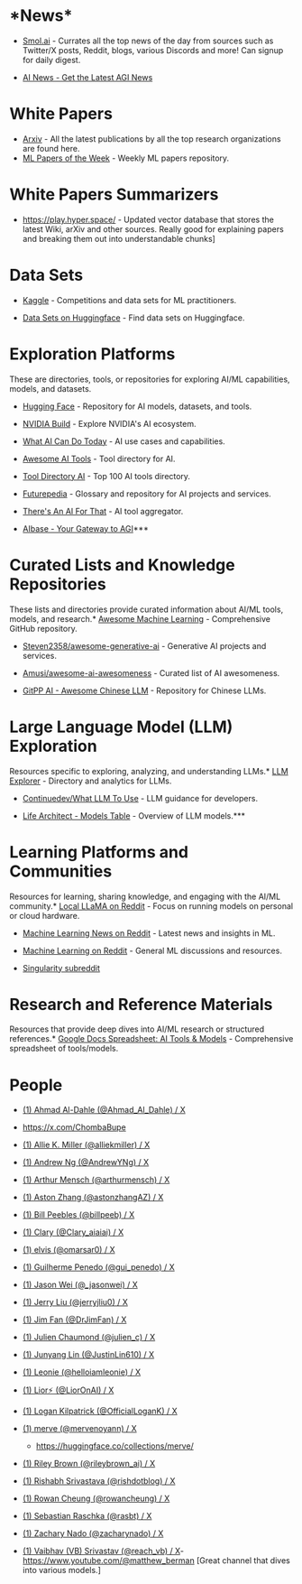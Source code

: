 # \*News\*

- [Smol.ai](https://news.smol.ai) - Currates all the top news of the day from sources such as Twitter/X posts, Reddit, blogs, various Discords and more! Can signup for daily digest. 

- [AI News - Get the Latest AGI News](https://www.aibase.com/news)

# White Papers

- [Arxiv](https://arxiv.org) - All the latest publications by all the top research organizations are found here.
- [ML Papers of the Week](https://github.com/dair-ai/ML-Papers-of-the-Week?tab=readme-ov-file) - Weekly ML papers repository.

# White Papers Summarizers

- <https://play.hyper.space/> - Updated vector database that stores the latest Wiki, arXiv and other sources. Really good for explaining papers and breaking them out into understandable chunks] 

# Data Sets

- [Kaggle](https://www.kaggle.com) - Competitions and data sets for ML practitioners.

- [Data Sets on Huggingface](https://huggingface.co/datasets) - Find data sets on Huggingface.

# Exploration Platforms

These are directories, tools, or repositories for exploring AI/ML capabilities, models, and datasets.
* [Hugging Face](https://huggingface.co) - Repository for AI models, datasets, and tools.

* [NVIDIA Build](https://build.nvidia.com/explore/discover) - Explore NVIDIA's AI ecosystem.

* [What AI Can Do Today](https://whataicandotoday.com) - AI use cases and capabilities.

* [Awesome AI Tools](https://awesomeaitools.com/?utm_source=whataicandotoday\&utm_medium=web\&utm_campaign=top\&ref=whataicandotoday) - Tool directory for AI.

* [Tool Directory AI](https://tooldirectory.ai/top-100-ai-tools) - Top 100 AI tools directory.

* [Futurepedia](https://www.futurepedia.io/?sort=popular\&pricing=Free\&pricing=Freemium) - Glossary and repository for AI projects and services.

* [There's An AI For That](https://theresanaiforthat.com) - AI tool aggregator.

* [AIbase - Your Gateway to AGI](https://www.aibase.com/)***

# Curated Lists and Knowledge Repositories

These lists and directories provide curated information about AI/ML tools, models, and research.* [Awesome Machine Learning](https://github.com/josephmisiti/awesome-machine-learning) - Comprehensive GitHub repository.

* [Steven2358/awesome-generative-ai](https://github.com/steven2358/awesome-generative-ai) - Generative AI projects and services.

* [Amusi/awesome-ai-awesomeness](https://github.com/amusi/awesome-ai-awesomeness) - Curated list of AI awesomeness.

* [GitPP AI - Awesome Chinese LLM](http://www.gitpp.com/gitppai/awesome-chinese-llm) - Repository for Chinese LLMs.

# Large Language Model (LLM) Exploration

Resources specific to exploring, analyzing, and understanding LLMs.* [LLM Explorer](https://llm.extractum.io) - Directory and analytics for LLMs.

* [Continuedev/What LLM To Use](https://github.com/continuedev/what-llm-to-use) - LLM guidance for developers.

* [Life Architect - Models Table](https://lifearchitect.ai/models-table/) - Overview of LLM models.***

# Learning Platforms and Communities

Resources for learning, sharing knowledge, and engaging with the AI/ML community.* [Local LLaMA on Reddit](https://www.reddit.com/r/LocalLLaMA/) - Focus on running models on personal or cloud hardware.

* [Machine Learning News on Reddit](https://www.reddit.com/r/machinelearningnews/) - Latest news and insights in ML.

* [Machine Learning on Reddit](https://www.reddit.com/r/machinelearning/) - General ML discussions and resources.

* [Singularity subreddit](https://www.reddit.com/r/singularity/)

# Research and Reference Materials

Resources that provide deep dives into AI/ML research or structured references.* [Google Docs Spreadsheet: AI Tools & Models](https://docs.google.com/spreadsheets/d/1foc98Jtbi0-GUsNySddvL0b2a7EuVQw8MoaQlWaDT-w/edit#gid=1516281503) - Comprehensive spreadsheet of tools/models.

# People

* [(1) Ahmad Al-Dahle (@Ahmad\_Al\_Dahle) / X](https://x.com/Ahmad_Al_Dahle)

* <https://x.com/ChombaBupe>

* [(1) Allie K. Miller (@alliekmiller) / X](https://x.com/alliekmiller)

* [(1) Andrew Ng (@AndrewYNg) / X](https://x.com/AndrewYNg?ref_src=twsrc%5Egoogle%7Ctwcamp%5Eserp%7Ctwgr%5Eauthor)

* [(1) Arthur Mensch (@arthurmensch) / X](https://x.com/arthurmensch)

* [(1) Aston Zhang (@astonzhangAZ) / X](https://x.com/astonzhangAZ)

* [(1) Bill Peebles (@billpeeb) / X](https://x.com/billpeeb)

* [(1) Clary (@Clary\_aiaiai) / X](https://x.com/Clary_aiaiai)

* [(1) elvis (@omarsar0) / X](https://x.com/omarsar0)

* [(1) Guilherme Penedo (@gui\_penedo) / X](https://x.com/gui_penedo)

* [(1) Jason Wei (@\_jasonwei) / X](https://x.com/_jasonwei)

* [(1) Jerry Liu (@jerryjliu0) / X](https://x.com/jerryjliu0)

* [(1) Jim Fan (@DrJimFan) / X](https://x.com/DrJimFan)

* [(1) Julien Chaumond (@julien\_c) / X](https://x.com/julien_c)

* [(1) Junyang Lin (@JustinLin610) / X](https://x.com/JustinLin610)

* [(1) Leonie (@helloiamleonie) / X](https://x.com/helloiamleonie)

* [(1) Lior⚡ (@LiorOnAI) / X](https://x.com/LiorOnAI)

* [(1) Logan Kilpatrick (@OfficialLoganK) / X](https://x.com/OfficialLoganK)

* [(1) merve (@mervenoyann) / X](https://x.com/mervenoyann)

  - <https://huggingface.co/collections/merve/>

* [(1) Riley Brown (@rileybrown\_ai) / X](https://x.com/rileybrown_ai)

* [(1) Rishabh Srivastava (@rishdotblog) / X](https://x.com/rishdotblog)

* [(1) Rowan Cheung (@rowancheung) / X](https://x.com/rowancheung)

* [(1) Sebastian Raschka (@rasbt) / X](https://x.com/rasbt)

* [(1) Zachary Nado (@zacharynado) / X](https://x.com/zacharynado)

* [(1) Vaibhav (VB) Srivastav (@reach\_vb) / X](https://x.com/reach_vb)- <https://www.youtube.com/@matthew_berman> \[Great channel that dives into various models.]
